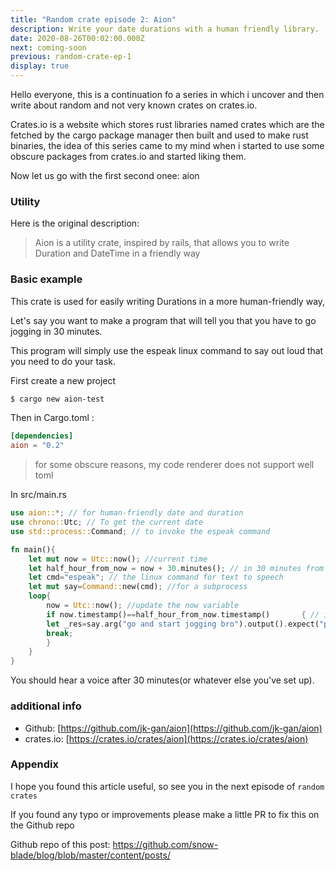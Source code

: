 ```yaml
---
title: "Random crate episode 2: Aion"
description: Write your date durations with a human friendly library.
date: 2020-08-26T00:02:00.000Z
next: coming-soon
previous: random-crate-ep-1
display: true
--- 
```



Hello everyone, this is a continuation fo a series in which i uncover and then write about random and not very known crates on crates.io.

Crates.io is a website which stores rust libraries named crates which are the fetched by the cargo package manager then built and used to make rust binaries, the idea of this series came to my mind when i started to use some obscure packages from crates.io and started liking them.

Now let us go with the first second onee: aion

### Utility

Here is the original description:

> Aion is a utility crate, inspired by rails, that allows you to write Duration and DateTime in a friendly way

### Basic example

This crate is used for easily writing Durations in a more human-friendly way,

Let's say you want to make a program that will tell you that you have to go jogging in 30 minutes.

This program will simply use the espeak linux command to say out loud that you need to do your task.

First create a new project

```sh
$ cargo new aion-test
```

Then in Cargo.toml :

```toml
[dependencies] 
aion = "0.2"
```
> for some obscure reasons, my code renderer does not support well toml

In src/main.rs

```rust
use aion::*; // for human-friendly date and duration
use chrono::Utc; // To get the current date
use std::process::Command; // to invoke the espeak command

fn main(){
    let mut now = Utc::now(); //current time
    let half_hour_from_now = now + 30.minutes(); // in 30 minutes from now, replace it with 2 or one for faster results
    let cmd="espeak"; // the linux command for text to speech
    let mut say=Command::new(cmd); //for a subprocess
    loop{
        now = Utc::now(); //update the now variable
        if now.timestamp()==half_hour_from_now.timestamp()       { // if the current time matches half_hour_from_now 
        let _res=say.arg("go and start jogging bro").output().expect("process failed to execute, maybe espeak isn't present on your system"); //execute the command and watch for errors
        break;
        }
    }
}


```

You should hear a voice after 30 minutes(or whatever else you've set up).

### additional info

- Github: [https://github.com/jk-gan/aion](https://github.com/jk-gan/aion)
- crates.io: [https://crates.io/crates/aion](https://crates.io/crates/aion)

### Appendix

I hope you found this article useful, so see you in the next episode of `random crates`

<p className="tip">If you found any typo or improvements please make a little PR to fix this on the Github repo</p>

Github repo of this post: https://github.com/snow-blade/blog/blob/master/content/posts/